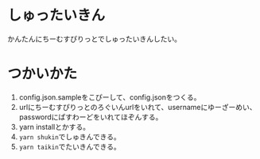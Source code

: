 # しゅったいきん

かんたんにちーむすぴりっとでしゅったいきんしたい。

# つかいかた

1. config.json.sampleをこぴーして、config.jsonをつくる。
2. urlにちーむすぴりっとのろぐいんurlをいれて、usernameにゆーざーめい、passwordにぱすわーどをいれてほぞんする。
3. yarn installとかする。
4. `yarn shukin`でしゅきんできる。
5. `yarn taikin`でたいきんできる。


